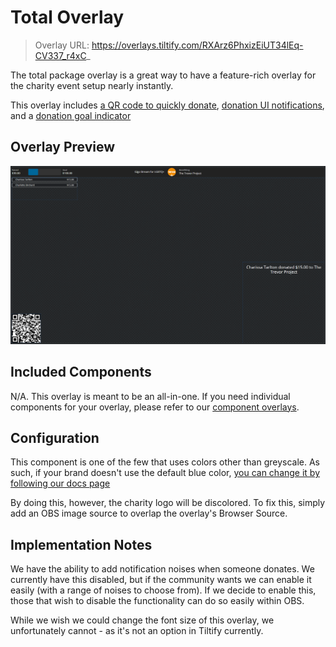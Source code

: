 # Total Overlay

> Overlay URL: https://overlays.tiltify.com/RXArz6PhxizEiUT34lEq-CV337_r4xC_

The total package overlay is a great way to have a feature-rich overlay for the charity event setup nearly instantly.

This overlay includes [a QR code to quickly donate](/overlays/qr-code/), [donation UI notifications](/overlays/events/),
and a [donation goal indicator](/overlays/goals/)

## Overlay Preview

![](./total_overlay_preview.png)

## Included Components

N/A. This overlay is meant to be an all-in-one. If you need individual components for your overlay, please refer to our
[component overlays](/overlays/).

## Configuration

This component is one of the few that uses colors other than greyscale. As such, if your brand doesn't use the default blue color, [you can change it by following our docs page](/overlays/colors/)

By doing this, however, the charity logo will be discolored. To fix this, simply add an OBS image source to overlap
the overlay's Browser Source.

## Implementation Notes

We have the ability to add notification noises when someone donates. We currently have this disabled, but if
the community wants we can enable it easily (with a range of noises to choose from). If we decide to enable this,
those that wish to disable the functionality can do so easily within OBS.

While we wish we could change the font size of this overlay, we unfortunately cannot - as it's not an option in
Tiltify currently.
